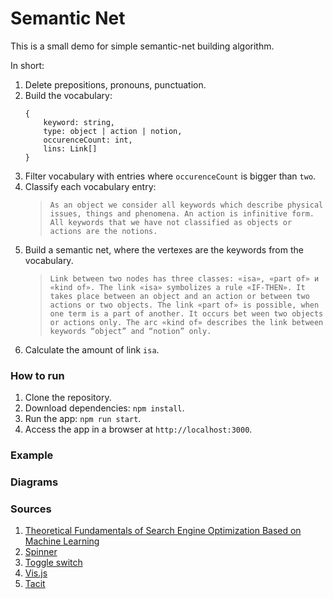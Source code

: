 # Semantic Net

This is a small demo for simple semantic-net building algorithm.

In short:
1. Delete prepositions, pronouns, punctuation.
2. Build the vocabulary:
    ```
    {
        keyword: string,
        type: object | action | notion,
        occurenceCount: int,
        lins: Link[]
    }
    ```
3. Filter vocabulary with entries where `occurenceCount` is bigger than `two`.
4. Classify each vocabulary entry:
    > `As an object we consider all keywords which describe physical issues, things and phenomena. An action is infinitive form. All keywords that we have not classified as objects or actions are the notions.`
5. Build a semantic net, where the vertexes are the keywords from the vocabulary.
    > `Link between two nodes has three classes: «isa», «part of» и «kind of». The link «isa» symbolizes a rule «IF-THEN». It takes place between an object and an action or between two actions or two objects. The link «part of» is possible, when one term is a part of another. It occurs bet ween two objects or actions only. The arc «kind of» describes the link between keywords “object” and “notion” only.`
6.  Calculate the amount of link `isa`.

### How to run

1. Clone the repository.
2. Download dependencies: `npm install`.
3. Run the app: `npm run start`.
4. Access the app in a browser at `http://localhost:3000`.

### Example

### Diagrams

### Sources

1. [Theoretical Fundamentals of Search Engine Optimization Based on Machine Learning](http://repository.kpi.kharkov.ua/handle/KhPI-Press/50288)
2. [Spinner](https://loading.io/css/)
3. [Toggle switch](https://www.w3schools.com/howto/howto_css_switch.asp)
4. [Vis.js](https://github.com/visjs)
5. [Tacit](https://github.com/yegor256/tacit)
